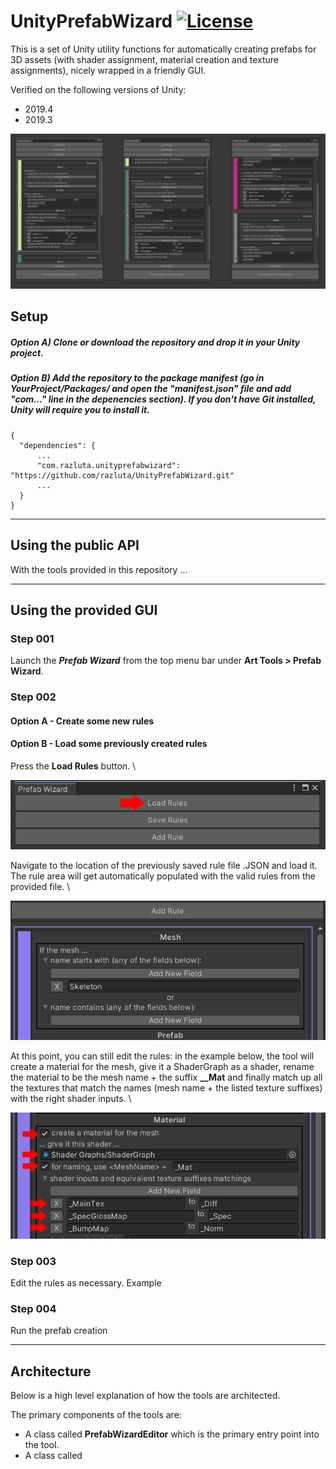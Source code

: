 # UnityPrefabWizard [![License](https://img.shields.io/badge/License-MIT-lightgrey.svg?style=flat)](http://mit-license.org)
This is a set of Unity utility functions for automatically creating prefabs for 3D assets (with shader assignment, material creation and texture assignments), nicely wrapped in a friendly GUI.

Verified on the following versions of Unity:
- 2019.4
- 2019.3

![](/Screenshots/UnityPrefabWizard.png)


## Setup
##### Option A) Clone or download the repository and drop it in your Unity project.
##### Option B) Add the repository to the package manifest (go in YourProject/Packages/ and open the "manifest.json" file and add "com..." line in the depenencies section). If you don't have Git installed, Unity will require you to install it.
```
{
  "dependencies": {
      ...
      "com.razluta.unityprefabwizard": "https://github.com/razluta/UnityPrefabWizard.git"
      ...
  }
}
```
*  *  *  *  *
## Using the public API
With the tools provided in this repository ...

*  *  *  *  *

## Using the provided GUI
### Step 001
Launch the _**Prefab Wizard**_ from the top menu bar under **Art Tools > Prefab Wizard**.

### Step 002
#### Option A - Create some new rules
#### Option B - Load some previously created rules
Press the **Load Rules** button. \

![](/Screenshots/UnityPrefabWizard_LoadRules.png)

Navigate to the location of the previously saved rule file .JSON and load it. \
The rule area will get automatically populated with the valid rules from the provided file. \

![](/Screenshots/UnityPrefabWizard_LoadedRules.png)

At this point, you can still edit the rules: in the example below, the tool will create a material for the mesh, give it a ShaderGraph as a shader, rename the material to be the mesh name + the suffix **__Mat** and finally match up all the textures that match the names (mesh name + the listed texture suffixes) with the right shader inputs. \

![](/Screenshots/UnityPrefabWizard_EditRules.png) 

### Step 003
Edit the rules as necessary.
Example

### Step 004 
Run the prefab creation

*  *  *  *  *
## Architecture
Below is a high level explanation of how the tools are architected.

The primary components of the tools are:
- A class called **PrefabWizardEditor** which is the primary entry point into the tool.
- A class called 
